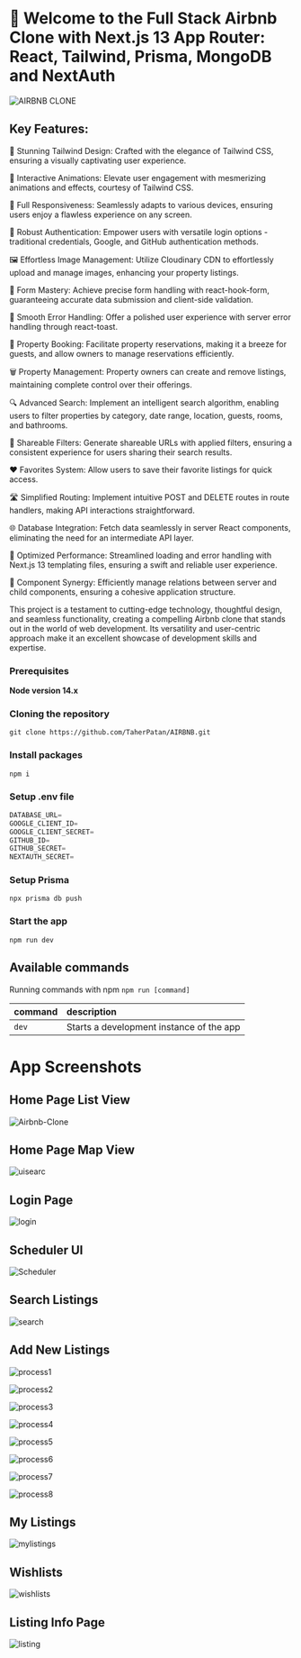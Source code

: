 # 🚀 Welcome to the Full Stack Airbnb Clone with Next.js 13 App Router: React, Tailwind, Prisma, MongoDB and NextAuth

![AIRBNB CLONE](https://github.com/TaherPatan/AIRBNB/assets/39644647/df995b1a-1011-4d39-9e49-ac288b3ac0f8)

## Key Features:

🎨 Stunning Tailwind Design: Crafted with the elegance of Tailwind CSS, ensuring a visually captivating user experience.

🌟 Interactive Animations: Elevate user engagement with mesmerizing animations and effects, courtesy of Tailwind CSS.

📱 Full Responsiveness: Seamlessly adapts to various devices, ensuring users enjoy a flawless experience on any screen.

🔐 Robust Authentication: Empower users with versatile login options - traditional credentials, Google, and GitHub authentication methods.

🖼️ Effortless Image Management: Utilize Cloudinary CDN to effortlessly upload and manage images, enhancing your property listings.

📝 Form Mastery: Achieve precise form handling with react-hook-form, guaranteeing accurate data submission and client-side validation.

🚨 Smooth Error Handling: Offer a polished user experience with server error handling through react-toast.

🏡 Property Booking: Facilitate property reservations, making it a breeze for guests, and allow owners to manage reservations efficiently.

🗑️ Property Management: Property owners can create and remove listings, maintaining complete control over their offerings.

🔍 Advanced Search: Implement an intelligent search algorithm, enabling users to filter properties by category, date range, location, guests, rooms, and bathrooms.

🔄 Shareable Filters: Generate shareable URLs with applied filters, ensuring a consistent experience for users sharing their search results.

❤️ Favorites System: Allow users to save their favorite listings for quick access.

🛣️ Simplified Routing: Implement intuitive POST and DELETE routes in route handlers, making API interactions straightforward.

🌐 Database Integration: Fetch data seamlessly in server React components, eliminating the need for an intermediate API layer.

🚀 Optimized Performance: Streamlined loading and error handling with Next.js 13 templating files, ensuring a swift and reliable user experience.

🤝 Component Synergy: Efficiently manage relations between server and child components, ensuring a cohesive application structure.

This project is a testament to cutting-edge technology, thoughtful design, and seamless functionality, creating a compelling Airbnb clone that stands out in the world of web development. Its versatility and user-centric approach make it an excellent showcase of development skills and expertise.

### Prerequisites

**Node version 14.x**

### Cloning the repository

```shell
git clone https://github.com/TaherPatan/AIRBNB.git
```

### Install packages

```shell
npm i
```

### Setup .env file


```js
DATABASE_URL=
GOOGLE_CLIENT_ID=
GOOGLE_CLIENT_SECRET=
GITHUB_ID=
GITHUB_SECRET=
NEXTAUTH_SECRET=
```

### Setup Prisma

```shell
npx prisma db push

```

### Start the app

```shell
npm run dev
```

## Available commands

Running commands with npm `npm run [command]`

| command         | description                              |
| :-------------- | :--------------------------------------- |
| `dev`           | Starts a development instance of the app |

# App Screenshots

## Home Page List View

![Airbnb-Clone](https://github.com/TaherPatan/AIRBNB/assets/39644647/93f24937-d2f7-4662-8dfc-09944833c261)

## Home Page Map View

![uisearc](https://github.com/TaherPatan/AIRBNB/assets/39644647/0e77f5ac-b3aa-41a3-a7b8-dbcce2e603b6)

## Login Page

![login](https://github.com/TaherPatan/AIRBNB/assets/39644647/0cd9d106-0480-4110-ab89-7586c51d4a57)

## Scheduler UI

![Scheduler](https://github.com/TaherPatan/AIRBNB/assets/39644647/e63db8c3-c117-4516-b6c6-a1b70d99b790)

## Search Listings

![search](https://github.com/TaherPatan/AIRBNB/assets/39644647/5988df31-e76f-46a8-9b5e-c37964f356bd)

## Add New Listings

![process1](https://github.com/TaherPatan/AIRBNB/assets/39644647/164a876d-6962-44a6-aed0-8c7ce8478c5a)

![process2](https://github.com/TaherPatan/AIRBNB/assets/39644647/afd2aefb-d0fc-4f1d-8559-94ee1598f5ee)

![process3](https://github.com/TaherPatan/AIRBNB/assets/39644647/c2a2b8fa-2a51-48bf-bcd4-85cd3cd79102)

![process4](https://github.com/TaherPatan/AIRBNB/assets/39644647/80b0623d-8da8-4642-aac3-236530ed718c)

![process5](https://github.com/TaherPatan/AIRBNB/assets/39644647/1666a6fc-d78f-4bf9-bc4a-45f8914522dc)

![process6](https://github.com/TaherPatan/AIRBNB/assets/39644647/22c03e92-56a9-4cb1-9dbf-b639d9bb2edb)

![process7](https://github.com/TaherPatan/AIRBNB/assets/39644647/7e814c60-9f05-4c6b-bae3-a3e125681a8f)

![process8](https://github.com/TaherPatan/AIRBNB/assets/39644647/8b37a34e-29d7-4bb8-9525-6b7d0194711d)

## My Listings

![mylistings](https://github.com/TaherPatan/AIRBNB/assets/39644647/5c1839a1-edd8-45f8-96b9-c844ea298326)


## Wishlists

![wishlists](https://github.com/TaherPatan/AIRBNB/assets/39644647/575f5c92-edce-4755-8e1a-2d8437ac2900)


## Listing Info Page

![listing](https://github.com/TaherPatan/AIRBNB/assets/39644647/16551385-bea6-4d10-989d-722cbb8ac146)

